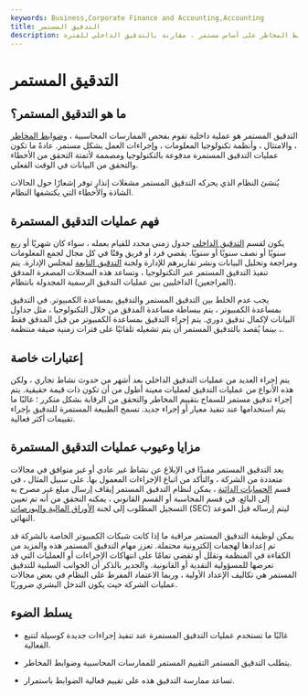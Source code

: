 ```yaml
---
keywords: Business,Corporate Finance and Accounting,Accounting
title: التدقيق المستمر
description: يقوم التدقيق المستمر بتقييم الممارسات المحاسبية للشركة وضوابط المخاطر على أساس مستمر ، مقارنة بالتدقيق الداخلي للفترة.
---
```


# التدقيق المستمر
## ما هو التدقيق المستمر؟

التدقيق المستمر هو عملية داخلية تقوم بفحص الممارسات المحاسبية ، [وضوابط المخاطر](/risk-control) ، والامتثال ، وأنظمة تكنولوجيا المعلومات ، وإجراءات العمل بشكل مستمر. عادةً ما تكون عمليات التدقيق المستمرة مدفوعة بالتكنولوجيا ومصممة لأتمتة التحقق من الأخطاء والتحقق من البيانات في الوقت الفعلي.

يُنشئ النظام الذي يحركه التدقيق المستمر مشغلات إنذار توفر إشعارًا حول الحالات الشاذة والأخطاء التي يكتشفها النظام.

## فهم عمليات التدقيق المستمرة

يكون لقسم [التدقيق الداخلي](/internalaudit) جدول زمني محدد للقيام بعمله ، سواء كان شهريًا أو ربع سنويًا أو نصف سنويًا أو سنويًا. يقضي فرد أو فريق وقتًا في كل مجال لجمع المعلومات ومراجعة وتحليل البيانات ونشر تقاريرهم للإدارة ولجنة [التدقيق التابعة](/audit-committee) لمجلس الإدارة. يتم تنفيذ التدقيق المستمر عبر التكنولوجيا ، وتساعد هذه السجلات المصغرة المدقق (المراجعين) الداخليين بين عمليات التدقيق الرسمية المجدولة بانتظام.

يجب عدم الخلط بين التدقيق المستمر والتدقيق بمساعدة الكمبيوتر. في التدقيق بمساعدة الكمبيوتر ، يتم ببساطة مساعدة المدقق من خلال التكنولوجيا ، مثل جداول البيانات لإكمال تدقيق دوري. يتم إجراء التدقيق بمساعدة الكمبيوتر من قبل المدقق فقط ، بينما يُقصد بالتدقيق المستمر أن يتم تشغيله تلقائيًا على فترات زمنية ضيقة منتظمة.

## إعتبارات خاصة

يتم إجراء العديد من عمليات التدقيق الداخلي بعد أشهر من حدوث نشاط تجاري ، ولكن هذه الأنواع من عمليات التدقيق لعمليات معينة أطول من أن تكون ذات قيمة حقيقية. يتم إجراء تدقيق مستمر للسماح بتقييم المخاطر والتحقق من الرقابة بشكل متكرر ؛ غالبًا ما يتم استخدامها عند تنفيذ معيار أو إجراء جديد. تسمح الطبيعة المستمرة للتدقيق بإجراء تقييمات أكثر فعالية.

## مزايا وعيوب عمليات التدقيق المستمرة

يعد التدقيق المستمر مفيدًا في الإبلاغ عن نشاط غير عادي أو غير متوافق في مجالات متعددة من الشركة ، والتأكد من اتباع الإجراءات المعمول بها. على سبيل المثال ، في قسم [الحسابات الدائنة](/accountspayable) ، يمكن لنظام التدقيق المستمر إيقاف إرسال مبلغ غير مصرح به إلى البائع. في قسم المحاسبة أو القسم القانوني ، يمكنه التحقق من أنه تم تعيين التسجيل المطلوب إلى لجنة [الأوراق المالية والبورصات](/sec) (SEC) ليتم إرساله قبل الموعد النهائي.

يمكن لوظيفة التدقيق المستمر مراقبة ما إذا كانت شبكات الكمبيوتر الخاصة بالشركة قد تم إعدادها لهجمات إلكترونية محتملة. تعزز مهام التدقيق المستمر هذه والمزيد من الكفاءة في المنظمة وتقلل أو تقضي تمامًا على انتهاكات الإجراءات أو العمليات التي قد تعرضها للمسؤولية النقدية أو القانونية. والجدير بالذكر أن الجوانب السلبية للتدقيق المستمر هي تكاليف الإعداد الأولية ، وربما الاعتماد المفرط على النظام في بعض مجالات عمليات الشركة حيث يكون التدخل البشري ضروريًا.

## يسلط الضوء

- غالبًا ما تستخدم عمليات التدقيق المستمرة عند تنفيذ إجراءات جديدة كوسيلة لتتبع الفعالية.

- يتطلب التدقيق المستمر التقييم المستمر للممارسات المحاسبية وضوابط المخاطر.

- تساعد ممارسة التدقيق هذه على تقييم فعالية الضوابط باستمرار.

